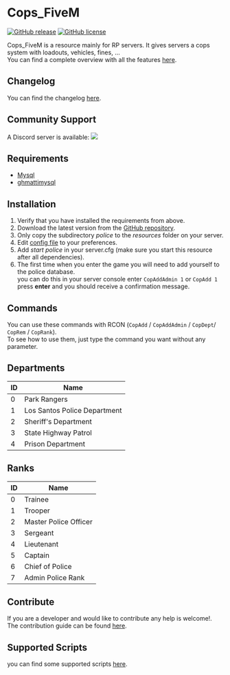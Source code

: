# Cops_FiveM
[![GitHub release](https://img.shields.io/github/release/FiveM-Scripts/Cops_FiveM.svg)](https://github.com/FiveM-Scripts/Cops_FiveM/releases/latest) [![GitHub license](https://img.shields.io/github/license/FiveM-Scripts/Cops_FiveM.svg)](https://github.com/FiveM-Scripts/Cops_FiveM/blob/master/LICENSE)

Cops_FiveM is a resource mainly for RP servers. It gives servers a cops system with loadouts, vehicles, fines, ...    
You can find a complete overview with all the features [here](docs/features.md).

## Changelog
You can find the changelog [here](CHANGELOG.md).

## Community Support
A Discord server is available: [![](https://discordapp.com/api/guilds/361144123681538060/widget.png)](https://discord.gg/qnAqCEd)

## Requirements
- [Mysql](https://dev.mysql.com/downloads/mysql/)
- [ghmattimysql](https://github.com/GHMatti/ghmattimysql)

## Installation
1. Verify that you have installed the requirements from above.
2. Download the latest version from the [GitHub repository](https://github.com/FiveM-Scripts/Cops_FiveM/releases/latest).    
3. Only copy the subdirectory *police* to the *resources* folder on your server.    
4. Edit [config file](https://github.com/FiveM-Scripts/Cops_FiveM/blob/master/police/config/config.lua) to your preferences.    
5. Add *start police* in your server.cfg (make sure you start this resource after all dependencies).
6. The first time when you enter the game you will need to add yourself to the police database.    
you can do this in your server console enter `CopAddAdmin 1` or `CopAdd 1` press **enter** and you should receive a confirmation message.

## Commands
You can use these commands with RCON (`CopAdd` / `CopAddAdmin` / `CopDept`/ `CopRem` / `CopRank`).    
To see how to use them, just type the command you want without any parameter.

## Departments
| ID | Name |
| -- | ---- |
| 0  | Park Rangers |
| 1  | Los Santos Police Department|
| 2  | Sheriff's Department |
| 3  | State Highway Patrol |
| 4  | Prison Department|

## Ranks
| ID | Name |
| -- | ---- |
| 0  | Trainee|
| 1  | Trooper|
| 2  | Master Police Officer|
| 3  | Sergeant|
| 4  | Lieutenant|
| 5  | Captain|
| 6  | Chief of Police|
| 7  | Admin Police Rank|

## Contribute
If you are a developer and would like to contribute any help is welcome!.   
The contribution guide can be found [here](https://github.com/Kyominii/Cops_FiveM/blob/master/CONTRIBUTING.md).

## Supported Scripts
you can find some supported scripts [here](docs/scripts.md).
